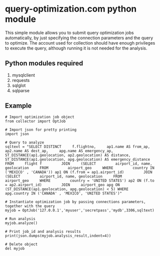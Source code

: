 # query-optimization.com python module
This simple module allows you to submit query optimization jobs automatically, by just specifying the connection parameters and the query to optimize. The account used for collection should have enough privileges to execute the query, although running it is not needed for the analysis.

## Python modules required

 1. mysqlclient
 2. requests
 3. sqlglot
 4. sqlparse


## Example 

    # Import optimization job object
    from collector import OptJob
    
    # Import json for pretty printing
    import json
    
    # Query to analyze
    sqltext = "SELECT DISTINCT     f.flightno,     ap1.name AS from_ap,     ap2.name AS dest_ap,     apg.name AS emergency_ap,     ST_DISTANCE(ap1.geolocation, ap2.geolocation) AS distance,     ST_DISTANCE(ap1.geolocation, apg.geolocation) AS emergency_distance FROM     flight f         JOIN     (SELECT         airport_id, name, geolocation     FROM         airport_geo     WHERE         country IN ('MEXICO' , 'CANADA')) ap1 ON (f.from = ap1.airport_id)         JOIN     (SELECT         airport_id, name, geolocation     FROM         airport_geo     WHERE         country = 'UNITED STATES') ap2 ON (f.to = ap2.airport_id)         JOIN     airport_geo apg ON (ST_DISTANCE(ap1.geolocation, apg.geolocation) < 5) WHERE     apg.country IN ('CANADA' , 'MEXICO', 'UNITED STATES')"
    
    # Instantiate optimization job by passing connections parameters, together with the query
    myjob = OptJob('127.0.0.1','myuser','secretpass','mydb',3306,sqltext)
	
	# Run analysis
	myjob.analyze()
	
	# Print job_id and analysis results
	print(json.dumps(myjob.analysis_result,indent=4))
	
	# Delete object
	del myjob
